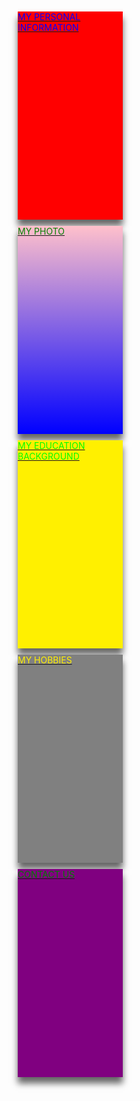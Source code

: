 
<html lang="en">
<!-- my in-line css code-->
<style>
<!-- the main div -->
.Container {
   display: flex;
   flex-direction:column;
   width: 100%;
   height: auto;
   }   
.bio {
background-color: red;
width:33.33%;
height:333px;
color:blue;
margin: 10px;
bottom: 10px;
box-shadow:0px 10px 10px rgba(0,0,0,0.6);   
   } 
.bio:hover{
background-color:green;
}
.education{
background-color: #fff000;
color:#00ff00;
width:33.33%;
height:333px;
margin: 10px; 
bottom: 10px;   
box-shadow:0px 10px 10px rgba(0,0,0,0.6);   
}
.education:hover{
background-color:pink;
}
.hobbies{
background-color: gray;
color:#fff000;
width:33.33%;
height:333px;
margin: 10px;
bottom: 10px;
box-shadow:0px 10px 10px rgba(0,0,0,0.6);   
}
.hobbies:hover{
background-color:chocolate;
}
.contact{
background-color: purple;
color:green;
width:33.33%;
height:333px;
margin: 10px;
bottom: 10px;   
box-shadow:0px 10px 10px rgba(0,0,0,0.6);   
}
.contact:hover{
background-color:#000;
}
.photo{
background: linear-gradient(pink,blue);
color:green;
width:33.33%;
height:333px;
margin: 10px;
bottom: 10px;   
box-shadow:0px 10px 10px rgba(0,0,0,0.6);
}
.photo:hover{
background:gray;
}

</style>
<!-- the heading -->
<head>
   <meta charset="UTF-8">
   <link rel="shortcut icon" type="image/png" href="https://media-exp2.licdn.com/dms/image/C5603AQEjlsgLPej7wA/profile-displayphoto-shrink_200_200/0/1624454506617?e=2147483647&v=beta&t=0vVF6Jpprc4wJWm1BXVWp_OyJB-Kv1D9eGKx4Pd_big">
</head>
<!-- the body -->
<body>
<!-- this div is the main div container -->
<div class="Container">
<!-- the children div begin from here -->
   
<a href="https://emiblezz.github.io/my-Bio-Data/">
<div class="bio">
<h>MY PERSONAL INFORMATION</h>
</div>
</a>

<a href="https://emiblezz.github.io/my-photo/">
<div class="photo">
<h>MY PHOTO</h>
</div>
</a>
   
<a href="https://emiblezz.github.io/my-education/">
<div class="education">
<h>MY EDUCATION BACKGROUND</h>
</div>
</a>
      
<a href="https://emiblezz.github.io/hobbies/">
<div class="hobbies">
<h>MY HOBBIES</h>
</div>
</a>
        
<a href="https://emiblezz.github.io/CONTACTS-FORM/">
<div class="contact">
<h>CONTACT US</h>
</div>
</a>
            
</div>
</body>
</html>
